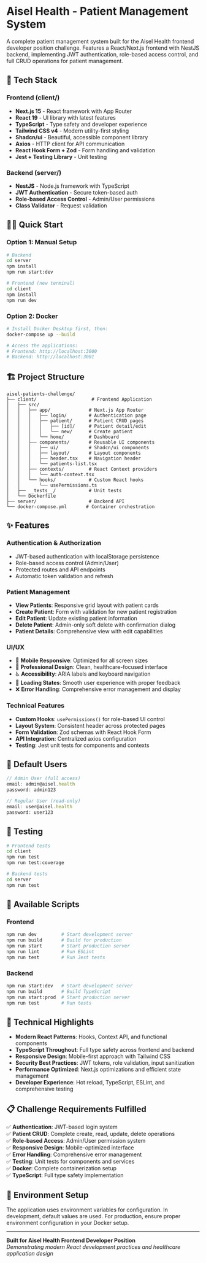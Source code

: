 # Aisel Health - Patient Management System

A complete patient management system built for the Aisel Health frontend developer position challenge. Features a React/Next.js frontend with NestJS backend, implementing JWT authentication, role-based access control, and full CRUD operations for patient management.

## 🚀 Tech Stack

### Frontend (client/)
- **Next.js 15** - React framework with App Router
- **React 19** - UI library with latest features
- **TypeScript** - Type safety and developer experience
- **Tailwind CSS v4** - Modern utility-first styling
- **Shadcn/ui** - Beautiful, accessible component library
- **Axios** - HTTP client for API communication
- **React Hook Form + Zod** - Form handling and validation
- **Jest + Testing Library** - Unit testing

### Backend (server/)
- **NestJS** - Node.js framework with TypeScript
- **JWT Authentication** - Secure token-based auth
- **Role-based Access Control** - Admin/User permissions
- **Class Validator** - Request validation

## 🏃‍♂️ Quick Start

### Option 1: Manual Setup
```bash
# Backend
cd server
npm install
npm run start:dev

# Frontend (new terminal)
cd client
npm install
npm run dev
```

### Option 2: Docker
```bash
# Install Docker Desktop first, then:
docker-compose up --build

# Access the applications:
# Frontend: http://localhost:3000
# Backend: http://localhost:3001
```

## 🏗️ Project Structure

```
aisel-patients-challenge/
├── client/                    # Frontend Application
│   ├── src/
│   │   ├── app/              # Next.js App Router
│   │   │   ├── login/        # Authentication page
│   │   │   ├── patient/      # Patient CRUD pages
│   │   │   │   ├── [id]/     # Patient detail/edit
│   │   │   │   └── new/      # Create patient
│   │   │   └── home/         # Dashboard
│   │   ├── components/       # Reusable UI components
│   │   │   ├── ui/           # Shadcn/ui components
│   │   │   ├── layout/       # Layout components
│   │   │   ├── header.tsx    # Navigation header
│   │   │   └── patients-list.tsx
│   │   ├── contexts/         # React Context providers
│   │   │   └── auth-context.tsx
│   │   └── hooks/            # Custom React hooks
│   │       └── usePermissions.ts
│   ├── __tests__/            # Unit tests
│   └── Dockerfile
├── server/                   # Backend API
└── docker-compose.yml       # Container orchestration
```

## ✨ Features

### Authentication & Authorization
- JWT-based authentication with localStorage persistence
- Role-based access control (Admin/User)
- Protected routes and API endpoints
- Automatic token validation and refresh

### Patient Management
- **View Patients**: Responsive grid layout with patient cards
- **Create Patient**: Form with validation for new patient registration
- **Edit Patient**: Update existing patient information
- **Delete Patient**: Admin-only soft delete with confirmation dialog
- **Patient Details**: Comprehensive view with edit capabilities

### UI/UX
- 📱 **Mobile Responsive**: Optimized for all screen sizes
- 🎨 **Professional Design**: Clean, healthcare-focused interface
- ♿ **Accessibility**: ARIA labels and keyboard navigation
- 🔄 **Loading States**: Smooth user experience with proper feedback
- ❌ **Error Handling**: Comprehensive error management and display

### Technical Features
- **Custom Hooks**: `usePermissions()` for role-based UI control
- **Layout System**: Consistent header across protected pages
- **Form Validation**: Zod schemas with React Hook Form
- **API Integration**: Centralized axios configuration
- **Testing**: Jest unit tests for components and contexts

## 🔐 Default Users

```javascript
// Admin User (full access)
email: admin@aisel.health
password: admin123

// Regular User (read-only)
email: user@aisel.health  
password: user123
```

## 🧪 Testing

```bash
# Frontend tests
cd client
npm run test
npm run test:coverage

# Backend tests
cd server
npm run test
```

## 📝 Available Scripts

### Frontend
```bash
npm run dev         # Start development server
npm run build       # Build for production
npm run start       # Start production server
npm run lint        # Run ESLint
npm run test        # Run Jest tests
```

### Backend
```bash
npm run start:dev   # Start development server
npm run build       # Build TypeScript
npm run start:prod  # Start production server
npm run test        # Run tests
```

## 🌟 Technical Highlights

- **Modern React Patterns**: Hooks, Context API, and functional components
- **TypeScript Throughout**: Full type safety across frontend and backend
- **Responsive Design**: Mobile-first approach with Tailwind CSS
- **Security Best Practices**: JWT tokens, role validation, input sanitization
- **Performance Optimized**: Next.js optimizations and efficient state management
- **Developer Experience**: Hot reload, TypeScript, ESLint, and comprehensive testing

## 📋 Challenge Requirements Fulfilled

✅ **Authentication**: JWT-based login system  
✅ **Patient CRUD**: Complete create, read, update, delete operations  
✅ **Role-based Access**: Admin/User permission system  
✅ **Responsive Design**: Mobile-optimized interface  
✅ **Error Handling**: Comprehensive error management  
✅ **Testing**: Unit tests for components and services  
✅ **Docker**: Complete containerization setup  
✅ **TypeScript**: Full type safety implementation  

## 🔧 Environment Setup

The application uses environment variables for configuration. In development, default values are used. For production, ensure proper environment configuration in your Docker setup.

---

**Built for Aisel Health Frontend Developer Position**  
*Demonstrating modern React development practices and healthcare application design*